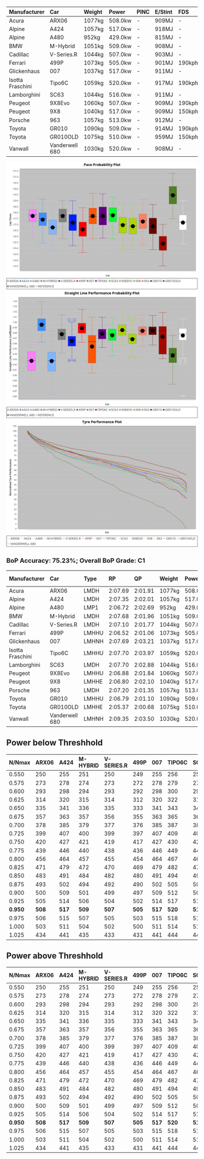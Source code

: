 | Manufacturer     | Car            | Weight | Power   | PINC    | E/Stint | FDS     |
|:-|:-|:-|:-|:-|:-|:-|
| Acura            | ARX06          | 1077kg | 508.0kw |    -    | 909MJ   |    -    |
| Alpine           | A424           | 1057kg | 517.0kw |    -    | 918MJ   |    -    |
| Alpine           | A480           | 952kg  | 429.0kw |    -    | 815MJ   |    -    |
| BMW              | M-Hybrid       | 1051kg | 509.0kw |    -    | 908MJ   |    -    |
| Cadillac         | V-Series.R     | 1044kg | 507.0kw |    -    | 903MJ   |    -    |
| Ferrari          | 499P           | 1073kg | 505.0kw |    -    | 901MJ   | 190kph  |
| Glickenhaus      | 007            | 1037kg | 517.0kw |    -    | 911MJ   |    -    |
| Isotta Fraschini | Tipo6C         | 1059kg | 520.0kw |    -    | 917MJ   | 190kph  |
| Lamborghini      | SC63           | 1044kg | 516.0kw |    -    | 911MJ   |    -    |
| Peugeot          | 9X8Evo         | 1060kg | 507.0kw |    -    | 909MJ   | 190kph  |
| Peugeot          | 9X8            | 1040kg | 517.0kw |    -    | 909MJ   | 150kph  |
| Porsche          | 963            | 1057kg | 513.0kw |    -    | 912MJ   |    -    |
| Toyota           | GR010          | 1090kg | 509.0kw |    -    | 914MJ   | 190kph  |
| Toyota           | GR010OLD       | 1075kg | 510.0kw |    -    | 959MJ   | 150kph  |
| Vanwall          | Vanderwell 680 | 1030kg | 520.0kw |    -    | 908MJ   |    -    |

![PACECHART](./IMG/ACOMETHOD.png)
![STRAIGHTLINEPERFORMANCECHART](./IMG/ACOMETHOD_sp.png)
![TYREPERFORMANCECHART](./IMG/ACOMETHOD_tw.png)

### BoP Accuracy: 75.23%; Overall BoP Grade: C1
| Manufacturer     | Car            | Type  | RP      | QP      | Weight | Power¹  | Threshhold | PINC    | Power²   | E/Stint | AVG Vmax  | FDS     | RDLC | L/Stint | BOP-Grade | Model Accuracy | Model Points | Match%  | SimDiff |
|:-|:-|:-|:-|:-|:-|:-|:-|:-|:-|:-|:-|:-|:-|:-|:-|:-|:-|:-|:-|
| Acura            | ARX06          | LMDH  | 2:07.69 | 2:01.91 | 1077kg | 508.0kw | 210.0kph   |    -    | 508.00kw |  909MJ  | 295.81kph |    -    | 0.99 | 25      | +C2       | 100.00%        | 996          | 72.67%  | #       |
| Alpine           | A424           | LMDH  | 2:07.35 | 2:02.01 | 1057kg | 517.0kw | 210.0kph   |    -    | 517.00kw |  918MJ  | 308.51kph |    -    | 1.00 | 25      | +A2       | 100.00%        | 946          | 94.01%  | ±2.55s  |
| Alpine           | A480           | LMP1  | 2:06.72 | 2:02.69 |  952kg | 429.0kw | 210.0kph   |    -    | 429.00kw |  815MJ  | 295.10kph |    -    | 0.98 | 23      | -B2       | 97.08%         | 1727         | 81.95%  | ±0.15s  |
| BMW              | M-Hybrid       | LMDH  | 2:07.68 | 2:01.96 | 1051kg | 509.0kw | 210.0kph   |    -    | 509.00kw |  908MJ  | 305.16kph |    -    | 1.01 | 25      | ~A1       | 100.00%        | 1998         | 96.21%  | ±2.66s  |
| Cadillac         | V-Series.R     | LMDH  | 2:07.10 | 2:01.77 | 1044kg | 507.0kw | 210.0kph   |    -    | 507.00kw |  903MJ  | 303.09kph |    -    | 1.02 | 25      | ~A1       | 98.11%         | 3991         | 97.85%  | ±3.66s  |
| Ferrari          | 499P           | LMHHU | 2:06.52 | 2:01.06 | 1073kg | 505.0kw | 210.0kph   |    -    | 505.00kw |  901MJ  | 305.38kph | 190kph  | 1.02 | 25      | -C2       | 98.72%         | 4180         | 72.72%  | ±3.78s  |
| Glickenhaus      | 007            | LMHNH | 2:07.69 | 2:03.21 | 1037kg | 517.0kw | 210.0kph   |    -    | 517.00kw |  911MJ  | 303.13kph |    -    | 0.96 | 25      | +C1       | 94.07%         | 2174         | 76.76%  | ±2.05s  |
| Isotta Fraschini | Tipo6C         | LMHHU | 2:07.70 | 2:03.97 | 1059kg | 520.0kw | 210.0kph   |    -    | 520.00kw |  917MJ  | 306.15kph | 190kph  | 1.05 | 25      | +E1       | 97.73%         | 129          | 57.78%  | ±3.32s  |
| Lamborghini      | SC63           | LMDH  | 2:07.70 | 2:02.88 | 1044kg | 516.0kw | 210.0kph   |    -    | 516.00kw |  911MJ  | 305.97kph |    -    | 1.05 | 25      | +B2       | 100.00%        | 784          | 83.14%  | ±2.68s  |
| Peugeot          | 9X8Evo         | LMHHU | 2:06.88 | 2:01.84 | 1060kg | 507.0kw | 210.0kph   |    -    | 507.00kw |  909MJ  | 305.71kph | 190kph  | 1.00 | 25      | -B1       | 100.00%        | 636          | 87.13%  | ±3.39s  |
| Peugeot          | 9X8            | LMHHE | 2:06.80 | 2:02.10 | 1040kg | 517.0kw | 210.0kph   |    -    | 517.00kw |  909MJ  | 304.34kph | 150kph  | 1.02 | 25      | -B2       | 99.28%         | 4250         | 84.94%  | ±2.00s  |
| Porsche          | 963            | LMDH  | 2:07.20 | 2:01.35 | 1057kg | 513.0kw | 210.0kph   |    -    | 513.00kw |  912MJ  | 306.30kph |    -    | 1.00 | 25      | ~A1       | 99.91%         | 11713        | 100.00% | ±2.36s  |
| Toyota           | GR010          | LMHHU | 2:06.79 | 2:01.10 | 1090kg | 509.0kw | 210.0kph   |    -    | 509.00kw |  914MJ  | 304.12kph | 190kph  | 1.01 | 25      | -B2       | 99.90%         | 3123         | 83.49%  | ±4.23s  |
| Toyota           | GR010OLD       | LMHHE | 2:05.37 | 2:00.68 | 1075kg | 510.0kw | 210.0kph   |    -    | 510.00kw |  959MJ  | 303.35kph | 150kph  | 1.02 | 25      | -Ω1       | 100.00%        | 730          | 18.09%  | ±2.93s  |
| Vanwall          | Vanderwell 680 | LMHNH | 2:09.35 | 2:03.50 | 1030kg | 520.0kw | 210.0kph   |    -    | 520.00kw |  908MJ  | 301.03kph |    -    | 1.01 | 25      | +Ω1       | 95.99%         | 527          | 21.68%  | ±1.02s  |

## Power below Threshhold
| N/Nmax    | ARX06   | A424    | M-HYBRID | V-SERIES.R | 499P    | 007     | TIPO6C  | SC63    | 9X8EVO  | 9X8     | 963     | GR010   | GR010OLD | VANDERWELL 680 | ​     | RPM      | A480    |
|:-|:-|:-|:-|:-|:-|:-|:-|:-|:-|:-|:-|:-|:-|:-|:-|:-|:-|
|  0.550    |  250    |  255    |  251     |  250       |  249    |  255    |  256    |  254    |  250    |  255    |  253    |  251    |  251     |  256           |  ​    |   --     |   -     |
|  0.575    |  273    |  278    |  274     |  273       |  272    |  278    |  279    |  277    |  273    |  278    |  276    |  274    |  274     |  279           |  ​    |   --     |   -     |
|  0.600    |  293    |  298    |  294     |  293       |  292    |  298    |  300    |  298    |  293    |  298    |  296    |  294    |  295     |  300           |  ​    |   --     |   -     |
|  0.625    |  314    |  320    |  315     |  314       |  312    |  320    |  322    |  319    |  314    |  320    |  317    |  315    |  316     |  322           |  ​    |   --     |   -     |
|  0.650    |  335    |  341    |  336     |  335       |  333    |  341    |  343    |  340    |  335    |  341    |  338    |  336    |  337     |  343           |  ​    |   --     |   -     |
|  0.675    |  357    |  363    |  357     |  356       |  355    |  363    |  365    |  362    |  356    |  363    |  360    |  357    |  358     |  365           |  ​    |   --     |   -     |
|  0.700    |  378    |  385    |  379     |  377       |  376    |  385    |  387    |  384    |  377    |  385    |  382    |  379    |  380     |  387           |  ​    |   --     |   -     |
|  0.725    |  399    |  407    |  400     |  399       |  397    |  407    |  409    |  406    |  399    |  407    |  403    |  400    |  401     |  409           |  ​    |   --     |   -     |
|  0.750    |  420    |  427    |  421     |  419       |  417    |  427    |  430    |  427    |  419    |  427    |  424    |  421    |  422     |  430           |  ​    |   --     |   -     |
|  0.775    |  439    |  446    |  440     |  438       |  436    |  446    |  449    |  446    |  438    |  446    |  443    |  440    |  441     |  449           |  ​    |  5000    |  252    |
|  0.800    |  456    |  464    |  457     |  455       |  454    |  464    |  467    |  463    |  455    |  464    |  461    |  457    |  458     |  467           |  ​    |  5500    |  297    |
|  0.825    |  471    |  479    |  472     |  470       |  469    |  479    |  482    |  478    |  470    |  479    |  476    |  472    |  473     |  482           |  ​    |  6000    |  332    |
|  0.850    |  483    |  491    |  484     |  482       |  480    |  491    |  494    |  490    |  482    |  491    |  487    |  484    |  485     |  494           |  ​    |  6500    |  375    |
|  0.875    |  493    |  502    |  494     |  492       |  490    |  502    |  505    |  501    |  492    |  502    |  498    |  494    |  495     |  505           |  ​    |  7000    |  419    |
|  0.900    |  500    |  509    |  501     |  499       |  497    |  509    |  512    |  508    |  499    |  509    |  505    |  501    |  502     |  512           |  ​    |  7500    |  430    |
|  0.925    |  505    |  514    |  506     |  504       |  502    |  514    |  517    |  513    |  504    |  514    |  510    |  506    |  507     |  517           |  ​    |  8000    |  426    |
| **0.950** | **508** | **517** | **509**  | **507**    | **505** | **517** | **520** | **516** | **507** | **517** | **513** | **509** | **510**  | **520**        | **​** | **8500** | **429** |
|  0.975    |  506    |  515    |  507     |  505       |  503    |  515    |  518    |  514    |  505    |  515    |  511    |  507    |  508     |  518           |  ​    |  9000    |  214    |
|  1.000    |  503    |  511    |  504     |  502       |  500    |  511    |  514    |  510    |  502    |  511    |  507    |  504    |  505     |  514           |  ​    |   --     |   -     |
|  1.025    |  434    |  441    |  435     |  433       |  431    |  441    |  444    |  441    |  433    |  441    |  438    |  435    |  436     |  444           |  ​    |   --     |   -     |

## Power above Threshhold
| N/Nmax    | ARX06   | A424    | M-HYBRID | V-SERIES.R | 499P    | 007     | TIPO6C  | SC63    | 9X8EVO  | 9X8     | 963     | GR010   | GR010OLD | VANDERWELL 680 | ​     | RPM      | A480    |
|:-|:-|:-|:-|:-|:-|:-|:-|:-|:-|:-|:-|:-|:-|:-|:-|:-|:-|
|  0.550    |  250    |  255    |  251     |  250       |  249    |  255    |  256    |  254    |  250    |  255    |  253    |  251    |  251     |  256           |  ​    |   --     |   -     |
|  0.575    |  273    |  278    |  274     |  273       |  272    |  278    |  279    |  277    |  273    |  278    |  276    |  274    |  274     |  279           |  ​    |   --     |   -     |
|  0.600    |  293    |  298    |  294     |  293       |  292    |  298    |  300    |  298    |  293    |  298    |  296    |  294    |  295     |  300           |  ​    |   --     |   -     |
|  0.625    |  314    |  320    |  315     |  314       |  312    |  320    |  322    |  319    |  314    |  320    |  317    |  315    |  316     |  322           |  ​    |   --     |   -     |
|  0.650    |  335    |  341    |  336     |  335       |  333    |  341    |  343    |  340    |  335    |  341    |  338    |  336    |  337     |  343           |  ​    |   --     |   -     |
|  0.675    |  357    |  363    |  357     |  356       |  355    |  363    |  365    |  362    |  356    |  363    |  360    |  357    |  358     |  365           |  ​    |   --     |   -     |
|  0.700    |  378    |  385    |  379     |  377       |  376    |  385    |  387    |  384    |  377    |  385    |  382    |  379    |  380     |  387           |  ​    |   --     |   -     |
|  0.725    |  399    |  407    |  400     |  399       |  397    |  407    |  409    |  406    |  399    |  407    |  403    |  400    |  401     |  409           |  ​    |   --     |   -     |
|  0.750    |  420    |  427    |  421     |  419       |  417    |  427    |  430    |  427    |  419    |  427    |  424    |  421    |  422     |  430           |  ​    |   --     |   -     |
|  0.775    |  439    |  446    |  440     |  438       |  436    |  446    |  449    |  446    |  438    |  446    |  443    |  440    |  441     |  449           |  ​    |  5000    |  252    |
|  0.800    |  456    |  464    |  457     |  455       |  454    |  464    |  467    |  463    |  455    |  464    |  461    |  457    |  458     |  467           |  ​    |  5500    |  297    |
|  0.825    |  471    |  479    |  472     |  470       |  469    |  479    |  482    |  478    |  470    |  479    |  476    |  472    |  473     |  482           |  ​    |  6000    |  332    |
|  0.850    |  483    |  491    |  484     |  482       |  480    |  491    |  494    |  490    |  482    |  491    |  487    |  484    |  485     |  494           |  ​    |  6500    |  375    |
|  0.875    |  493    |  502    |  494     |  492       |  490    |  502    |  505    |  501    |  492    |  502    |  498    |  494    |  495     |  505           |  ​    |  7000    |  419    |
|  0.900    |  500    |  509    |  501     |  499       |  497    |  509    |  512    |  508    |  499    |  509    |  505    |  501    |  502     |  512           |  ​    |  7500    |  430    |
|  0.925    |  505    |  514    |  506     |  504       |  502    |  514    |  517    |  513    |  504    |  514    |  510    |  506    |  507     |  517           |  ​    |  8000    |  426    |
| **0.950** | **508** | **517** | **509**  | **507**    | **505** | **517** | **520** | **516** | **507** | **517** | **513** | **509** | **510**  | **520**        | **​** | **8500** | **429** |
|  0.975    |  506    |  515    |  507     |  505       |  503    |  515    |  518    |  514    |  505    |  515    |  511    |  507    |  508     |  518           |  ​    |  9000    |  214    |
|  1.000    |  503    |  511    |  504     |  502       |  500    |  511    |  514    |  510    |  502    |  511    |  507    |  504    |  505     |  514           |  ​    |   --     |   -     |
|  1.025    |  434    |  441    |  435     |  433       |  431    |  441    |  444    |  441    |  433    |  441    |  438    |  435    |  436     |  444           |  ​    |   --     |   -     |
